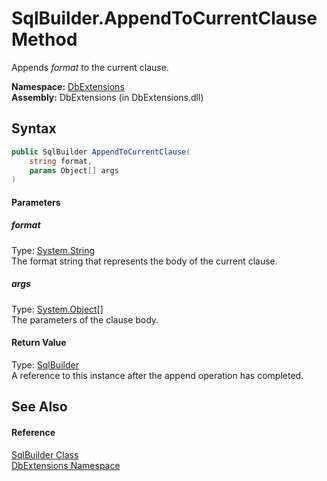 SqlBuilder.AppendToCurrentClause Method
=======================================
Appends *format* to the current clause.

**Namespace:** [DbExtensions][1]  
**Assembly:** DbExtensions (in DbExtensions.dll)

Syntax
------

```csharp
public SqlBuilder AppendToCurrentClause(
	string format,
	params Object[] args
)
```

#### Parameters

##### *format*
Type: [System.String][2]  
The format string that represents the body of the current clause.

##### *args*
Type: [System.Object][3][]  
The parameters of the clause body.

#### Return Value
Type: [SqlBuilder][4]  
A reference to this instance after the append operation has completed.

See Also
--------

#### Reference
[SqlBuilder Class][4]  
[DbExtensions Namespace][1]  

[1]: ../README.md
[2]: http://msdn.microsoft.com/en-us/library/s1wwdcbf
[3]: http://msdn.microsoft.com/en-us/library/e5kfa45b
[4]: README.md